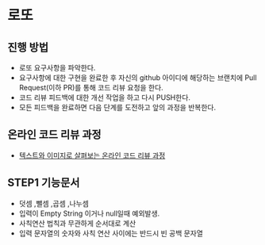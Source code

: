 # 로또
## 진행 방법
* 로또 요구사항을 파악한다.
* 요구사항에 대한 구현을 완료한 후 자신의 github 아이디에 해당하는 브랜치에 Pull Request(이하 PR)를 통해 코드 리뷰 요청을 한다.
* 코드 리뷰 피드백에 대한 개선 작업을 하고 다시 PUSH한다.
* 모든 피드백을 완료하면 다음 단계를 도전하고 앞의 과정을 반복한다.

## 온라인 코드 리뷰 과정
* [텍스트와 이미지로 살펴보는 온라인 코드 리뷰 과정](https://github.com/next-step/nextstep-docs/tree/master/codereview)

## STEP1 기능문서
* 덧셈 ,뺄셈 ,곱셈 ,나누셈
* 입력이 Empty String 이거나 null일때 예외발생.
* 사칙연산 법칙과 무관하게 순서대로 계산
* 입력 문자열의 숫자와 사칙 연산 사이에는 반드시 빈 공백 문자열

